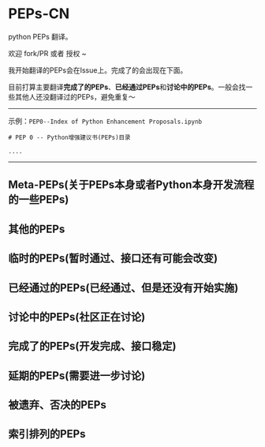 # PEPs-CN

python PEPs 翻译。

欢迎 fork/PR 或者 授权 ~

我开始翻译的PEPs会在Issue上。完成了的会出现在下面。

目前打算主要翻译**完成了的PEPs**、**已经通过PEPs**和**讨论中的PEPs**。一般会找一些其他人还没翻译过的PEPs，避免重复～



---

示例：`PEP0--Index of Python Enhancement Proposals.ipynb`
```
# PEP 0 -- Python增强建议书(PEPs)目录

....

```

---



## Meta-PEPs(关于PEPs本身或者Python本身开发流程的一些PEPs)

## 其他的PEPs


## 临时的PEPs(暂时通过、接口还有可能会改变)

## 已经通过的PEPs(已经通过、但是还没有开始实施)

## 讨论中的PEPs(社区正在讨论)

## 完成了的PEPs(开发完成、接口稳定)

## 延期的PEPs(需要进一步讨论)

## 被遗弃、否决的PEPs

## 索引排列的PEPs
